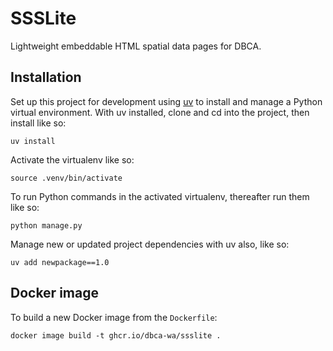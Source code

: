 # SSSLite

Lightweight embeddable HTML spatial data pages for DBCA.

## Installation

Set up this project for development using [uv](https://docs.astral.sh/uv/)
to install and manage a Python virtual environment.
With uv installed, clone and cd into the project, then install like so:

    uv install

Activate the virtualenv like so:

    source .venv/bin/activate

To run Python commands in the activated virtualenv, thereafter run them like so:

    python manage.py

Manage new or updated project dependencies with uv also, like so:

    uv add newpackage==1.0

## Docker image

To build a new Docker image from the `Dockerfile`:

    docker image build -t ghcr.io/dbca-wa/ssslite .
